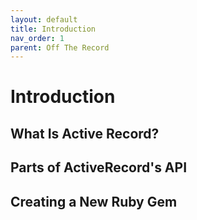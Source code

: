 ```yaml
---
layout: default
title: Introduction
nav_order: 1
parent: Off The Record
---
```


# Introduction
## What Is Active Record?
## Parts of ActiveRecord's API
## Creating a New Ruby Gem